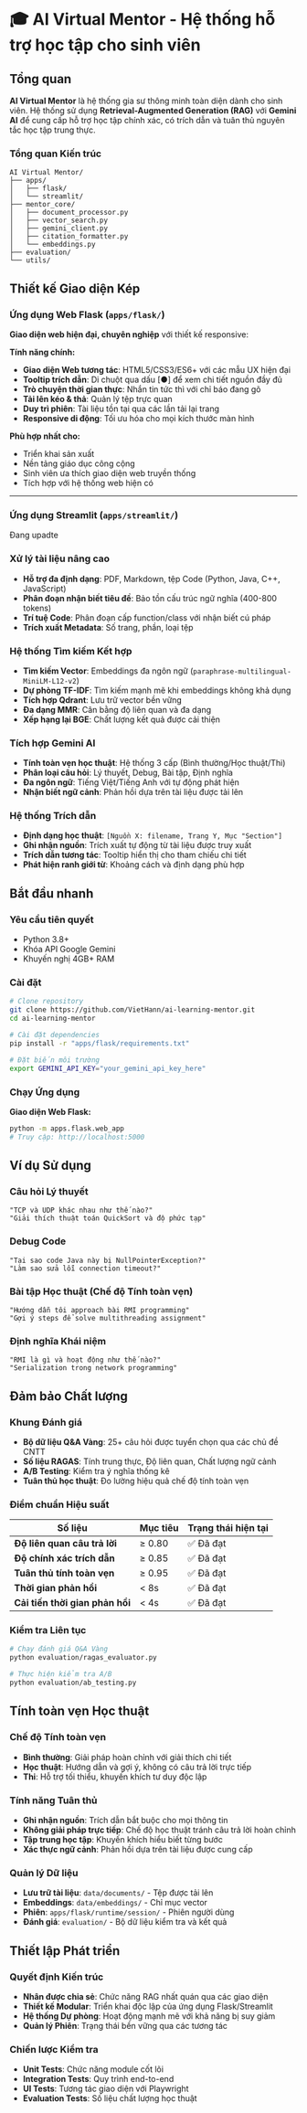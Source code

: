 # 🎓 AI Virtual Mentor - Hệ thống hỗ trợ học tập cho sinh viên

## Tổng quan

**AI Virtual Mentor** là hệ thống gia sư thông minh toàn diện dành cho sinh viên. Hệ thống sử dụng **Retrieval-Augmented Generation (RAG)** với **Gemini AI** để cung cấp hỗ trợ học tập chính xác, có trích dẫn và tuân thủ nguyên tắc học tập trung thực.

### Tổng quan Kiến trúc

```
AI Virtual Mentor/
├── apps/
│   ├── flask/          
│   └── streamlit/    
├── mentor_core/    
│   ├── document_processor.py   
│   ├── vector_search.py        
│   ├── gemini_client.py       
│   ├── citation_formatter.py  
│   └── embeddings.py         
├── evaluation/    
└── utils/      
```

## Thiết kế Giao diện Kép

### Ứng dụng Web Flask (`apps/flask/`)
**Giao diện web hiện đại, chuyên nghiệp** với thiết kế responsive:

**Tính năng chính:**
- **Giao diện Web tương tác**: HTML5/CSS3/ES6+ với các mẫu UX hiện đại
- **Tooltip trích dẫn**: Di chuột qua dấu [●] để xem chi tiết nguồn đầy đủ
- **Trò chuyện thời gian thực**: Nhắn tin tức thì với chỉ báo đang gõ
- **Tải lên kéo & thả**: Quản lý tệp trực quan
- **Duy trì phiên**: Tài liệu tồn tại qua các lần tải lại trang
- **Responsive di động**: Tối ưu hóa cho mọi kích thước màn hình

**Phù hợp nhất cho:**
- Triển khai sản xuất
- Nền tảng giáo dục công cộng
- Sinh viên ưa thích giao diện web truyền thống
- Tích hợp với hệ thống web hiện có

---

###  Ứng dụng Streamlit (`apps/streamlit/`)
Đang upadte

### Xử lý tài liệu nâng cao
- **Hỗ trợ đa định dạng**: PDF, Markdown, tệp Code (Python, Java, C++, JavaScript)
- **Phân đoạn nhận biết tiêu đề**: Bảo tồn cấu trúc ngữ nghĩa (400-800 tokens)
- **Trí tuệ Code**: Phân đoạn cấp function/class với nhận biết cú pháp
- **Trích xuất Metadata**: Số trang, phần, loại tệp

### Hệ thống Tìm kiếm Kết hợp
- **Tìm kiếm Vector**: Embeddings đa ngôn ngữ (`paraphrase-multilingual-MiniLM-L12-v2`)
- **Dự phòng TF-IDF**: Tìm kiếm mạnh mẽ khi embeddings không khả dụng
- **Tích hợp Qdrant**: Lưu trữ vector bền vững
- **Đa dạng MMR**: Cân bằng độ liên quan và đa dạng
- **Xếp hạng lại BGE**: Chất lượng kết quả được cải thiện

### Tích hợp Gemini AI
- **Tính toàn vẹn học thuật**: Hệ thống 3 cấp (Bình thường/Học thuật/Thi)
- **Phân loại câu hỏi**: Lý thuyết, Debug, Bài tập, Định nghĩa
- **Đa ngôn ngữ**: Tiếng Việt/Tiếng Anh với tự động phát hiện
- **Nhận biết ngữ cảnh**: Phản hồi dựa trên tài liệu được tải lên

### Hệ thống Trích dẫn
- **Định dạng học thuật**: `[Nguồn X: filename, Trang Y, Mục "Section"]`
- **Ghi nhận nguồn**: Trích xuất tự động từ tài liệu được truy xuất
- **Trích dẫn tương tác**: Tooltip hiển thị cho tham chiếu chi tiết
- **Phát hiện ranh giới từ**: Khoảng cách và định dạng phù hợp

## Bắt đầu nhanh

### Yêu cầu tiên quyết
- Python 3.8+
- Khóa API Google Gemini
- Khuyến nghị 4GB+ RAM

### Cài đặt
```bash
# Clone repository
git clone https://github.com/VietHann/ai-learning-mentor.git
cd ai-learning-mentor

# Cài đặt dependencies
pip install -r "apps/flask/requirements.txt"

# Đặt biến môi trường
export GEMINI_API_KEY="your_gemini_api_key_here"
```

### Chạy Ứng dụng

**Giao diện Web Flask:**
```bash
python -m apps.flask.web_app
# Truy cập: http://localhost:5000
```

## Ví dụ Sử dụng

### Câu hỏi Lý thuyết
```
"TCP và UDP khác nhau như thế nào?"
"Giải thích thuật toán QuickSort và độ phức tạp"
```

### Debug Code
```
"Tại sao code Java này bị NullPointerException?"
"Làm sao sửa lỗi connection timeout?"
```

### Bài tập Học thuật (Chế độ Tính toàn vẹn)
```
"Hướng dẫn tôi approach bài RMI programming"
"Gợi ý steps để solve multithreading assignment"
```

### Định nghĩa Khái niệm
```
"RMI là gì và hoạt động như thế nào?"
"Serialization trong network programming"
```

## Đảm bảo Chất lượng

### Khung Đánh giá
- **Bộ dữ liệu Q&A Vàng**: 25+ câu hỏi được tuyển chọn qua các chủ đề CNTT
- **Số liệu RAGAS**: Tính trung thực, Độ liên quan, Chất lượng ngữ cảnh
- **A/B Testing**: Kiểm tra ý nghĩa thống kê
- **Tuân thủ học thuật**: Đo lường hiệu quả chế độ tính toàn vẹn

### Điểm chuẩn Hiệu suất
| Số liệu | Mục tiêu | Trạng thái hiện tại |
|---------|----------|-------------------|
| **Độ liên quan câu trả lời** | ≥ 0.80 | ✅ Đã đạt |
| **Độ chính xác trích dẫn** | ≥ 0.85 | ✅ Đã đạt |
| **Tuân thủ tính toàn vẹn** | ≥ 0.95 | ✅ Đã đạt |
| **Thời gian phản hồi** | < 8s | ✅ Đã đạt |
| **Cải tiến thời gian phản hồi** | < 4s | ✅ Đã đạt |

### Kiểm tra Liên tục
```bash
# Chạy đánh giá Q&A Vàng
python evaluation/ragas_evaluator.py

# Thực hiện kiểm tra A/B
python evaluation/ab_testing.py
```

## Tính toàn vẹn Học thuật

### Chế độ Tính toàn vẹn
- **Bình thường**: Giải pháp hoàn chỉnh với giải thích chi tiết
- **Học thuật**: Hướng dẫn và gợi ý, không có câu trả lời trực tiếp
- **Thi**: Hỗ trợ tối thiểu, khuyến khích tư duy độc lập

### Tính năng Tuân thủ
- **Ghi nhận nguồn**: Trích dẫn bắt buộc cho mọi thông tin
- **Không giải pháp trực tiếp**: Chế độ học thuật tránh câu trả lời hoàn chỉnh
- **Tập trung học tập**: Khuyến khích hiểu biết từng bước
- **Xác thực ngữ cảnh**: Phản hồi dựa trên tài liệu được cung cấp
  
### Quản lý Dữ liệu
- **Lưu trữ tài liệu**: `data/documents/` - Tệp được tải lên
- **Embeddings**: `data/embeddings/` - Chỉ mục vector
- **Phiên**: `apps/flask/runtime/session/` - Phiên người dùng
- **Đánh giá**: `evaluation/` - Bộ dữ liệu kiểm tra và kết quả

## Thiết lập Phát triển

### Quyết định Kiến trúc
- **Nhân được chia sẻ**: Chức năng RAG nhất quán qua các giao diện
- **Thiết kế Modular**: Triển khai độc lập của ứng dụng Flask/Streamlit
- **Hệ thống Dự phòng**: Hoạt động mạnh mẽ với khả năng bị suy giảm
- **Quản lý Phiên**: Trạng thái bền vững qua các tương tác

### Chiến lược Kiểm tra
- **Unit Tests**: Chức năng module cốt lõi
- **Integration Tests**: Quy trình end-to-end
- **UI Tests**: Tương tác giao diện với Playwright
- **Evaluation Tests**: Số liệu chất lượng học thuật
